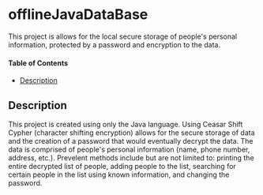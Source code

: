 # offlineJavaDataBase 
This project is allows for the local secure storage of people's personal information, protected by a password and encryption to the data. 
 
#### Table of Contents 
* [Description](#description) 
 
 
## Description 
This project is created using only the Java language. Using Ceasar Shift Cypher (character shifting encryption) allows for the secure storage of data and the creation of a password that would eventually decrypt the data. The data is comprised of people's personal information (name, phone number, address, etc.). Prevelent methods include but are not limited to: printing the entire decrypted list of people, adding people to the list, searching for certain people in the list using known information, and changing the password.
